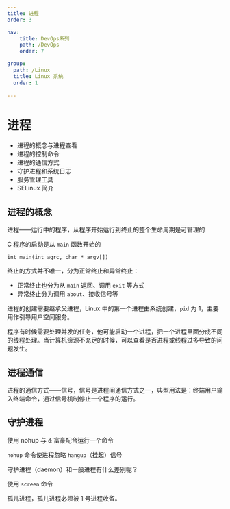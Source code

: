 ```yaml
---
title: 进程
order: 3

nav:
    title: DevOps系列
    path: /DevOps
    order: 7

group:
  path: /Linux
  title: Linux 系统
  order: 1
    
---
```



# 进程

- 进程的概念与进程查看
- 进程的控制命令
- 进程的通信方式
- 守护进程和系统日志
- 服务管理工具
- SELinux 简介

## 进程的概念

进程——运行中的程序，从程序开始运行到终止的整个生命周期是可管理的

C 程序的启动是从 `main` 函数开始的

`int main(int agrc, char * argv[])`

终止的方式并不唯一，分为正常终止和异常终止：

- 正常终止也分为从 `main` 返回、调用 `exit` 等方式
- 异常终止分为调用 `about`、接收信号等

进程的创建需要继承父进程，Linux 中的第一个进程由系统创建，`pid` 为 1，主要用作引导用户空间服务。

程序有时候需要处理并发的任务，他可能启动一个进程，把一个进程里面分成不同的线程处理。当计算机资源不充足的时候，可以查看是否进程或线程过多导致的问题发生。


## 进程通信

进程的通信方式——信号，信号是进程间通信方式之一，典型用法是：终端用户输入终端命令，通过信号机制停止一个程序的运行。

## 守护进程

使用 nohup 与 & 富豪配合运行一个命令

`nohup` 命令使进程忽略 `hangup`（挂起）信号

守护进程（daemon）和一般进程有什么差别呢？

使用 `screen` 命令

孤儿进程，孤儿进程必须被 1 号进程收留。
